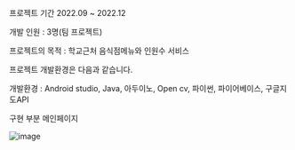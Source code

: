 프로젝트 기간
2022.09 ~ 2022.12

개발 인원 :
3명(팀 프로젝트)

프로젝트의 목적 :
학교근처 음식점메뉴와 인원수 서비스

프로젝트 개발환경은 다음과 같습니다.

개발환경 :
Android studio,
Java,
아두이노,
Open cv,
파이썬,
파이어베이스,
구글지도API

구현 부분
메인페이지



![image](https://github.com/1234jung/2022-app/assets/93902468/afed57a3-3cb5-48d0-8983-908f022a9282)





